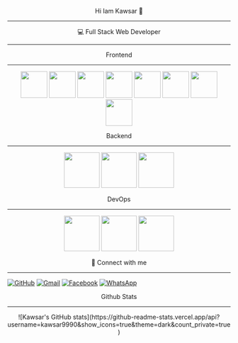 <p align="center"> Hi Iam Kawsar 👋 </p> 

---

<p align="center"> 💻 Full Stack Web Developer </p>

---

<p align="center"> Frontend</p>

---

<p align="center">
 <img src="https://cdn.jsdelivr.net/gh/devicons/devicon/icons/html5/html5-original.svg" width="60" height="60" />
  <img src="https://cdn.jsdelivr.net/gh/devicons/devicon/icons/css3/css3-original.svg" width="60" height="60" />
 <img src="https://cdn.jsdelivr.net/gh/devicons/devicon@latest/icons/bootstrap/bootstrap-original-wordmark.svg"  width="60" height="60" />
   <img src="https://cdn.jsdelivr.net/gh/devicons/devicon@latest/icons/tailwindcss/tailwindcss-original.svg" width="60" height="60"/>
     <img src="https://cdn.jsdelivr.net/gh/devicons/devicon@latest/icons/javascript/javascript-original.svg" width="60" height="60" />    
  <img src="https://cdn.jsdelivr.net/gh/devicons/devicon@latest/icons/react/react-original-wordmark.svg" width="60" height="60"/>
  <img src="https://cdn.jsdelivr.net/gh/devicons/devicon@latest/icons/reactbootstrap/reactbootstrap-original.svg" width="60" height="60" />
         <img src="https://cdn.jsdelivr.net/gh/devicons/devicon@latest/icons/nextjs/nextjs-original.svg" width="60" height="60" />
</p>





<p align="center">Backend </p> 

---


<p align="center">
   <img src="https://cdn.jsdelivr.net/gh/devicons/devicon@latest/icons/nodejs/nodejs-original-wordmark.svg"  width="80" height="80"/>
            <img src="https://cdn.jsdelivr.net/gh/devicons/devicon@latest/icons/express/express-original.svg" width="80" height="80" />
       <img src="https://cdn.jsdelivr.net/gh/devicons/devicon@latest/icons/mongodb/mongodb-original-wordmark.svg" width="80" height="80" />

</p>




<p align="center"> DevOps </p>

---

<p align="center">
            <img src="https://cdn.jsdelivr.net/gh/devicons/devicon@latest/icons/github/github-original-wordmark.svg" width="80" height="80" />
            <img src="https://cdn.jsdelivr.net/gh/devicons/devicon@latest/icons/vercel/vercel-original-wordmark.svg"  width="80" height="80"/>      
            <img src="https://cdn.jsdelivr.net/gh/devicons/devicon@latest/icons/netlify/netlify-original-wordmark.svg" width="80" height="80"/>

 
</p>




<p align="center">🔗 Connect with me </p> 

---


<p align="center">

[![GitHub](https://img.shields.io/badge/GitHub-100000?style=for-the-badge&logo=github)](https://github.com/kawsar9990)
[![Gmail](https://img.shields.io/badge/Gmail-D14836?style=for-the-badge&logo=gmail&logoColor=white)](mailto:mdkawsar13500@gmail.com)
 [![Facebook](https://img.shields.io/badge/Facebook-1877F2?style=for-the-badge&logo=facebook)](https://www.facebook.com/profile.php?id=61576560495361)
  [![WhatsApp](https://img.shields.io/badge/WhatsApp-25D366?style=for-the-badge&logo=whatsapp&logoColor=white)](https://wa.me/8801602084187)
</p>




 <p align="center">Github Stats </p> 
 
---

 <p align="center">
![Kawsar's GitHub stats](https://github-readme-stats.vercel.app/api?username=kawsar9990&show_icons=true&theme=dark&count_private=true)
 </p> 


